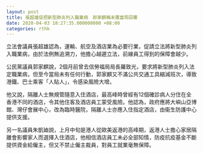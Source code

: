 ```yaml
---
layout: post
title: 張超雄促把新型肺炎列入職業病　郭家麒稱未獲當局回覆
date: 2020-04-03 18:27:35.000000000 +08:00
categories: rthk
---
```


立法會議員張超雄認為，運輸、航空及酒店業為必要行業，促請立法將新型肺炎列入職業病，由於法例無追溯力，他擔心越遲立法，前線員工得到的保障會越少。

公民黨議員郭家麒說，2個月前曾去信勞福局局長羅致光，要求將新型肺炎列入法定職業病，但至今當局未有任何行動，郭家麒又不滿公共交通工具縮減班次，導致港鐵、巴士乘客「人貼人」，令感染風險大增。

他又說，隔離人士無規管隨意入住酒店，最高峰時曾經有12個確診病人分住在全香港不同的酒店，令其他住客及酒店員工蒙受風險。他認為，政府應將大嶼山亞博館、灣仔會展中心，改為臨時醫院，隔離人士亦應入住指定酒店，由衞生防護中心提供支援。

另一名議員朱凱廸說，上月中旬是港人從歐美返港的高峰期，返港人士擔心家居隔離會影響家人而選擇入住酒店，他相信酒店員工未必全部知情，防疫抗疫基金不斷提供資金給僱主，但又不禁止僱主裁員，對員工就業毫無保障。
